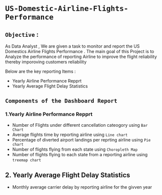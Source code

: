 # `US-Domestic-Airline-Flights-Performance`
## `Objective` :
As Data Analyst , We are given a task to monitor and report the US Domestics Airline Flights Performance . The main goal of this Project is to Analyze the performance of reporting Airline to improve the flight reliability thereby imporoving customers reliability

Below are the key reporting Items :
* Yearly Airline Performance Repprt
* Yearly Average Flight Delay Statistics

## `Components of the Dashboard Report`
### 1.Yearly Airline Performance Repprt
* Number of Flights under different cancellation cateogory using `Bar Chart`
* Average flights time by reporting airline using `Line chart`
* Percentage of diverted airport landings per reprting airline using `Pie chart`
* Number of flights flying from each state using `Choropleth Map`
* Number of flights flying to each state from a reporting airline using `treemap chart`
## 2. Yearly Average Flight Delay Statistics
* Monthly average carrier delay by reporting airline for the givven year
